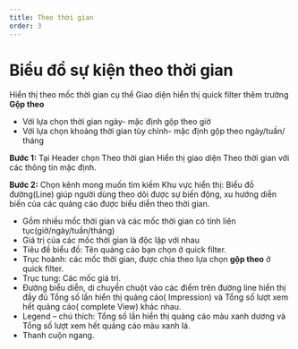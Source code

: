 ```yaml
---
title: Theo thời gian
order: 3
---
```

# Biểu đồ sự kiện theo thời gian
Hiển thị theo mốc thời gian cụ thể Giao diện hiển thị quick filter thêm trường **Gộp theo**
* Với lựa chọn thời gian ngày- mặc định gộp theo giờ
* Với lựa chọn khoảng thời gian tùy chỉnh- mặc định gộp theo ngày/tuần/ tháng

**Bước 1:** Tại Header chọn Theo thời gian Hiển thị giao diện Theo thời gian với các thông tin mặc định.

**Bước 2:** Chọn kênh mong muốn tìm kiếm Khu vực hiển thị: Biểu đồ đường(Line) giúp người dùng theo dõi được sự biến động, xu hướng diễn biến của các quảng cáo được biểu diễn theo thời gian.
* Gồm nhiều mốc thời gian và các mốc thời gian có tính liên tục(giờ/ngày/tuần/tháng)
* Giá trị của các mốc thời gian là độc lập với nhau
* Tiêu đề biểu đồ: Tên quảng cáo bạn chọn ở quick filter.
* Trục hoành: các mốc thời gian, được chia theo lựa chọn **gộp theo** ở quick filter.
* Trục tung: Các mốc giá trị.
* Đường biểu diễn, di chuyển chuột vào các điểm trên đường line hiển thị đầy đủ Tổng số lần hiển thị quảng cáo( Impression) và Tổng số lượt xem hết quảng cáo( complete View) khác nhau.
* Legend – chú thích: Tổng số lần hiển thị quảng cáo màu xanh dương và  Tổng số lượt xem hết quảng cáo màu xanh lá.
* Thanh cuộn ngang.

